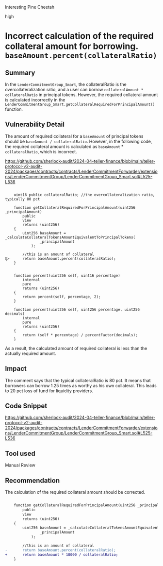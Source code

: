 Interesting Pine Cheetah

high

# Incorrect calculation of the required collateral amount for borrowing. `baseAmount.percent(collateralRatio)`

## Summary

In the `LenderCommitmentGroup_Smart`, the collateralRatio is the overcollateralization ratio, and a user can borrow `collateralAmount * collateralRatio` in principal tokens. However, the required collateral amount is calculated incorrectly in the `LenderCommitmentGroup_Smart.getCollateralRequiredForPrincipalAmount()` function.

## Vulnerability Detail

The amount of required collateral for a `baseAmount` of principal tokens should be `baseAmount / collateralRatio`. However, in the following code, the required collateral amount is calculated as `baseAmount` * `collateralRatio`, which is incorrect.

https://github.com/sherlock-audit/2024-04-teller-finance/blob/main/teller-protocol-v2-audit-2024/packages/contracts/contracts/LenderCommitmentForwarder/extensions/LenderCommitmentGroup/LenderCommitmentGroup_Smart.sol#L525-L536

```solidity

    uint16 public collateralRatio; //the overcollateralization ratio, typically 80 pct

    function getCollateralRequiredForPrincipalAmount(uint256 _principalAmount)
        public
        view
        returns (uint256)
    {
        uint256 baseAmount = _calculateCollateralTokensAmountEquivalentToPrincipalTokens(
                _principalAmount
            );

        //this is an amount of collateral
@>      return baseAmount.percent(collateralRatio);
    }
```

```solidity

    function percent(uint256 self, uint16 percentage)
        internal
        pure
        returns (uint256)
    {
        return percent(self, percentage, 2);
    }

    function percent(uint256 self, uint256 percentage, uint256 decimals)
        internal
        pure
        returns (uint256)
    {
        return (self * percentage) / percentFactor(decimals);
    }

```

As a result, the calculated amount of required collateral is less than the actually required amount.

## Impact

The comment says that the typical collateralRatio is 80 pct. It means that borrowers can borrow 1.25 times as worthy as his own collateral. This leads to 20 pct loss of fund for liquidity providers.

## Code Snippet

https://github.com/sherlock-audit/2024-04-teller-finance/blob/main/teller-protocol-v2-audit-2024/packages/contracts/contracts/LenderCommitmentForwarder/extensions/LenderCommitmentGroup/LenderCommitmentGroup_Smart.sol#L525-L536

## Tool used

Manual Review

## Recommendation

The calculation of the required collateral amount should be corrected.

```diff

    function getCollateralRequiredForPrincipalAmount(uint256 _principalAmount)
        public
        view
        returns (uint256)
    {
        uint256 baseAmount = _calculateCollateralTokensAmountEquivalentToPrincipalTokens(
                _principalAmount
            );

        //this is an amount of collateral
-       return baseAmount.percent(collateralRatio);
+       return baseAmount * 10000 / collateralRatio;
    }

```